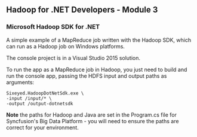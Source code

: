 ## Hadoop for .NET Developers - Module 3

### Microsoft Hadoop SDK for .NET

A simple example of a MapReduce job written with the Hadoop SDK, which can run as a Hadoop job on Windows platforms.

The console project is in a Visual Studio 2015 solution.

To run the app as a MapReduce job in Hadoop, you just need to build and run the console app, passing the HDFS input and output paths as arguments:

```
Sixeyed.HadoopDotNetSdk.exe \
-input /input/* \
-output /output-dotnetsdk
```

**Note** the paths for Hadoop and Java are set in the Program.cs file for Syncfusion's Big Data Platform - you will need to ensure the paths are correct for your environment.